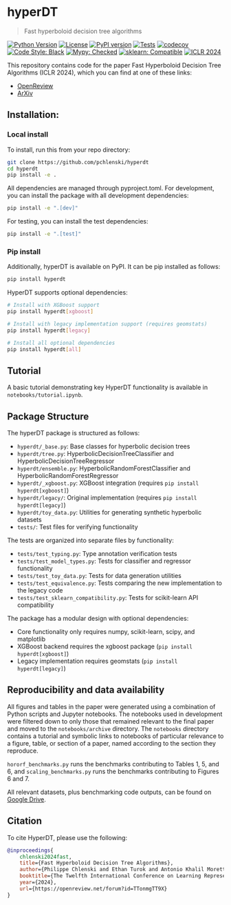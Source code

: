 # hyperDT
> Fast hyperboloid decision tree algorithms

[![Python Version](https://img.shields.io/badge/python-3.8%2B-blue.svg)](https://www.python.org/downloads/)
[![License](https://img.shields.io/github/license/pchlenski/hyperdt)](https://github.com/pchlenski/hyperdt/blob/main/LICENSE)
[![PyPI version](https://badge.fury.io/py/hyperdt.svg)](https://badge.fury.io/py/hyperdt)
[![Tests](https://github.com/pchlenski/hyperdt/actions/workflows/tests.yml/badge.svg)](https://github.com/pchlenski/hyperdt/actions/workflows/tests.yml)
[![codecov](https://codecov.io/gh/pchlenski/hyperdt/branch/main/graph/badge.svg)](https://codecov.io/gh/pchlenski/hyperdt)
[![Code Style: Black](https://img.shields.io/badge/code%20style-black-000000.svg)](https://github.com/psf/black)
[![Mypy: Checked](https://img.shields.io/badge/mypy-checked-brightgreen.svg)](https://github.com/pchlenski/hyperdt/blob/main/tests/test_typing.py)
[![sklearn: Compatible](https://img.shields.io/badge/sklearn-compatible-brightgreen.svg)](https://github.com/pchlenski/hyperdt/blob/main/tests/test_sklearn_compatibility.py)
[![ICLR 2024](https://img.shields.io/badge/ICLR-2024-blueviolet.svg)](https://openreview.net/forum?id=TTonmgTT9X)

This repository contains code for the paper Fast Hyperboloid Decision Tree Algorithms (ICLR 2024), which you can find
at one of these links:
* [OpenReview](https://openreview.net/forum?id=TTonmgTT9X)
* [ArXiv](https://arxiv.org/abs/2310.13841)

## Installation:
### Local install
To install, run this from your repo directory:
```bash
git clone https://github.com/pchlenski/hyperdt
cd hyperdt
pip install -e .
```

All dependencies are managed through pyproject.toml. For development, you can install the package with all development dependencies:

```bash
pip install -e ".[dev]"
```

For testing, you can install the test dependencies:

```bash
pip install -e ".[test]"
```

### Pip install
Additionally, hyperDT is available on PyPI. It can be pip installed as follows:

```bash
pip install hyperdt
```

HyperDT supports optional dependencies:

```bash
# Install with XGBoost support
pip install hyperdt[xgboost]

# Install with legacy implementation support (requires geomstats)
pip install hyperdt[legacy]

# Install all optional dependencies
pip install hyperdt[all]
```

## Tutorial
A basic tutorial demonstrating key HyperDT functionality is available in `notebooks/tutorial.ipynb`.

## Package Structure

The hyperDT package is structured as follows:

- `hyperdt/_base.py`: Base classes for hyperbolic decision trees
- `hyperdt/tree.py`: HyperbolicDecisionTreeClassifier and HyperbolicDecisionTreeRegressor 
- `hyperdt/ensemble.py`: HyperbolicRandomForestClassifier and HyperbolicRandomForestRegressor
- `hyperdt/_xgboost.py`: XGBoost integration (requires `pip install hyperdt[xgboost]`)
- `hyperdt/legacy/`: Original implementation (requires `pip install hyperdt[legacy]`)
- `hyperdt/toy_data.py`: Utilities for generating synthetic hyperbolic datasets
- `tests/`: Test files for verifying functionality

The tests are organized into separate files by functionality:
- `tests/test_typing.py`: Type annotation verification tests
- `tests/test_model_types.py`: Tests for classifier and regressor functionality
- `tests/test_toy_data.py`: Tests for data generation utilities
- `tests/test_equivalence.py`: Tests comparing the new implementation to the legacy code
- `tests/test_sklearn_compatibility.py`: Tests for scikit-learn API compatibility

The package has a modular design with optional dependencies:
- Core functionality only requires numpy, scikit-learn, scipy, and matplotlib
- XGBoost backend requires the xgboost package (`pip install hyperdt[xgboost]`)
- Legacy implementation requires geomstats (`pip install hyperdt[legacy]`)

## Reproducibility and data availability
All figures and tables in the paper were generated using a combination of Python scripts and Jupyter notebooks. The notebooks used in development were filtered down to only those that remained relevant to the final paper and moved to the `notebooks/archive` directory. The `notebooks` directory contains a tutorial and symbolic links to notebooks of particular relevance to a figure, table, or section of a paper, named according to the section they reproduce.

`hororf_benchmarks.py` runs the benchmarks contributing to Tables 1, 5, and 6, and `scaling_benchmarks.py` runs the benchmarks contributing to Figures 6 and 7.

All relevant datasets, plus benchmarking code outputs, can be found on [Google Drive](https://drive.google.com/drive/folders/11ORbG_5N1RM54ODzx2pk28CG2SbzPIRy?usp=sharing).

## Citation
To cite HyperDT, please use the following:

```bibtex
@inproceedings{
    chlenski2024fast,
    title={Fast Hyperboloid Decision Tree Algorithms},
    author={Philippe Chlenski and Ethan Turok and Antonio Khalil Moretti and Itsik Pe'er},
    booktitle={The Twelfth International Conference on Learning Representations},
    year={2024},
    url={https://openreview.net/forum?id=TTonmgTT9X}
}
```

